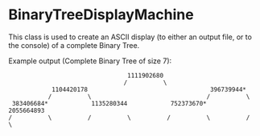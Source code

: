 BinaryTreeDisplayMachine
========================

This class is used to create an ASCII display (to either an output file, or to the console) of a complete Binary Tree.

Example output (Complete Binary Tree of size 7): 


    
                                                                                                                                                                                                                                       
                                     1111902680
                                    /          \
                1104420178                                  396739944*
               /          \                                /          \
     383406684*            1135280344            752373670*            2055664893
    /          \          /          \          /          \          /          \
  
